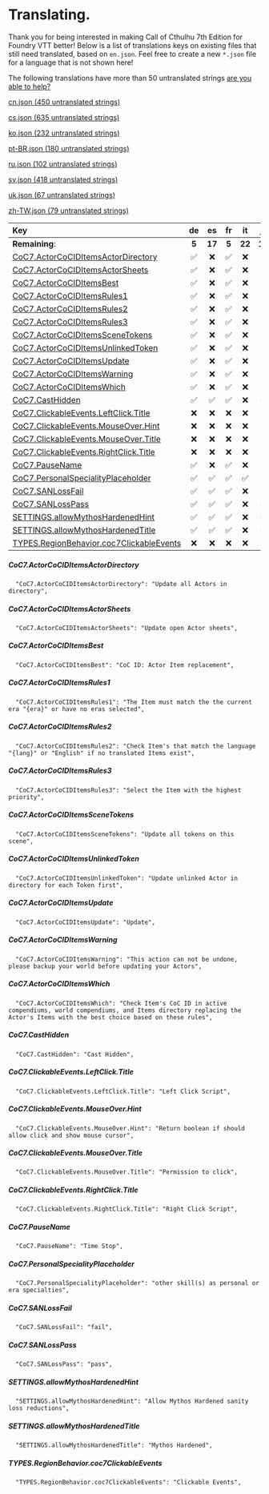 # Translating.

Thank you for being interested in making Call of Cthulhu 7th Edition for Foundry VTT better! Below is a list of translations keys on existing files that still need translated, based on `en.json`. Feel free to create a new `*.json` file for a language that is not shown here!

The following translations have more than 50 untranslated strings [are you able to help?](./ABANDONED.md)

[cn.json (450 untranslated strings)](./ABANDONED.md#cnjson)

[cs.json (635 untranslated strings)](./ABANDONED.md#csjson)

[ko.json (232 untranslated strings)](./ABANDONED.md#kojson)

[pt-BR.json (180 untranslated strings)](./ABANDONED.md#ptbrjson)

[ru.json (102 untranslated strings)](./ABANDONED.md#rujson)

[sv.json (418 untranslated strings)](./ABANDONED.md#svjson)

[uk.json (67 untranslated strings)](./ABANDONED.md#ukjson)

[zh-TW.json (79 untranslated strings)](./ABANDONED.md#zhtwjson)



|Key|de|es|fr|it|ja|pl|
|:---|:---:|:---:|:---:|:---:|:---:|:---:|
|**Remaining**:|**5**|**17**|**5**|**22**|**18**|**5**|
|[CoC7.ActorCoCIDItemsActorDirectory](#coc7actorcociditemsactordirectory)|&#9989;|&#x274C;|&#9989;|&#x274C;|&#x274C;|&#9989;|
|[CoC7.ActorCoCIDItemsActorSheets](#coc7actorcociditemsactorsheets)|&#9989;|&#x274C;|&#9989;|&#x274C;|&#x274C;|&#9989;|
|[CoC7.ActorCoCIDItemsBest](#coc7actorcociditemsbest)|&#9989;|&#x274C;|&#9989;|&#x274C;|&#x274C;|&#9989;|
|[CoC7.ActorCoCIDItemsRules1](#coc7actorcociditemsrules1)|&#9989;|&#x274C;|&#9989;|&#x274C;|&#x274C;|&#9989;|
|[CoC7.ActorCoCIDItemsRules2](#coc7actorcociditemsrules2)|&#9989;|&#x274C;|&#9989;|&#x274C;|&#x274C;|&#9989;|
|[CoC7.ActorCoCIDItemsRules3](#coc7actorcociditemsrules3)|&#9989;|&#x274C;|&#9989;|&#x274C;|&#x274C;|&#9989;|
|[CoC7.ActorCoCIDItemsSceneTokens](#coc7actorcociditemsscenetokens)|&#9989;|&#x274C;|&#9989;|&#x274C;|&#x274C;|&#9989;|
|[CoC7.ActorCoCIDItemsUnlinkedToken](#coc7actorcociditemsunlinkedtoken)|&#9989;|&#x274C;|&#9989;|&#x274C;|&#x274C;|&#9989;|
|[CoC7.ActorCoCIDItemsUpdate](#coc7actorcociditemsupdate)|&#9989;|&#x274C;|&#9989;|&#x274C;|&#x274C;|&#9989;|
|[CoC7.ActorCoCIDItemsWarning](#coc7actorcociditemswarning)|&#9989;|&#x274C;|&#9989;|&#x274C;|&#x274C;|&#9989;|
|[CoC7.ActorCoCIDItemsWhich](#coc7actorcociditemswhich)|&#9989;|&#x274C;|&#9989;|&#x274C;|&#x274C;|&#9989;|
|[CoC7.CastHidden](#coc7casthidden)|&#9989;|&#9989;|&#9989;|&#x274C;|&#9989;|&#9989;|
|[CoC7.ClickableEvents.LeftClick.Title](#coc7clickableeventsleftclicktitle)|&#x274C;|&#x274C;|&#x274C;|&#x274C;|&#x274C;|&#x274C;|
|[CoC7.ClickableEvents.MouseOver.Hint](#coc7clickableeventsmouseoverhint)|&#x274C;|&#x274C;|&#x274C;|&#x274C;|&#x274C;|&#x274C;|
|[CoC7.ClickableEvents.MouseOver.Title](#coc7clickableeventsmouseovertitle)|&#x274C;|&#x274C;|&#x274C;|&#x274C;|&#x274C;|&#x274C;|
|[CoC7.ClickableEvents.RightClick.Title](#coc7clickableeventsrightclicktitle)|&#x274C;|&#x274C;|&#x274C;|&#x274C;|&#x274C;|&#x274C;|
|[CoC7.PauseName](#coc7pausename)|&#9989;|&#x274C;|&#9989;|&#x274C;|&#x274C;|&#9989;|
|[CoC7.PersonalSpecialityPlaceholder](#coc7personalspecialityplaceholder)|&#9989;|&#9989;|&#9989;|&#9989;|&#x274C;|&#9989;|
|[CoC7.SANLossFail](#coc7sanlossfail)|&#9989;|&#9989;|&#9989;|&#x274C;|&#9989;|&#9989;|
|[CoC7.SANLossPass](#coc7sanlosspass)|&#9989;|&#9989;|&#9989;|&#x274C;|&#9989;|&#9989;|
|[SETTINGS.allowMythosHardenedHint](#settingsallowmythoshardenedhint)|&#9989;|&#9989;|&#9989;|&#x274C;|&#9989;|&#9989;|
|[SETTINGS.allowMythosHardenedTitle](#settingsallowmythoshardenedtitle)|&#9989;|&#9989;|&#9989;|&#x274C;|&#9989;|&#9989;|
|[TYPES.RegionBehavior.coc7ClickableEvents](#typesregionbehaviorcoc7clickableevents)|&#x274C;|&#x274C;|&#x274C;|&#x274C;|&#x274C;|&#x274C;|
##### CoC7.ActorCoCIDItemsActorDirectory
```  "CoC7.ActorCoCIDItemsActorDirectory": "Update all Actors in directory",```
##### CoC7.ActorCoCIDItemsActorSheets
```  "CoC7.ActorCoCIDItemsActorSheets": "Update open Actor sheets",```
##### CoC7.ActorCoCIDItemsBest
```  "CoC7.ActorCoCIDItemsBest": "CoC ID: Actor Item replacement",```
##### CoC7.ActorCoCIDItemsRules1
```  "CoC7.ActorCoCIDItemsRules1": "The Item must match the the current era "{era}" or have no eras selected",```
##### CoC7.ActorCoCIDItemsRules2
```  "CoC7.ActorCoCIDItemsRules2": "Check Item's that match the language "{lang}" or "English" if no translated Items exist",```
##### CoC7.ActorCoCIDItemsRules3
```  "CoC7.ActorCoCIDItemsRules3": "Select the Item with the highest priority",```
##### CoC7.ActorCoCIDItemsSceneTokens
```  "CoC7.ActorCoCIDItemsSceneTokens": "Update all tokens on this scene",```
##### CoC7.ActorCoCIDItemsUnlinkedToken
```  "CoC7.ActorCoCIDItemsUnlinkedToken": "Update unlinked Actor in directory for each Token first",```
##### CoC7.ActorCoCIDItemsUpdate
```  "CoC7.ActorCoCIDItemsUpdate": "Update",```
##### CoC7.ActorCoCIDItemsWarning
```  "CoC7.ActorCoCIDItemsWarning": "This action can not be undone, please backup your world before updating your Actors",```
##### CoC7.ActorCoCIDItemsWhich
```  "CoC7.ActorCoCIDItemsWhich": "Check Item's CoC ID in active compendiums, world compendiums, and Items directory replacing the Actor's Items with the best choice based on these rules",```
##### CoC7.CastHidden
```  "CoC7.CastHidden": "Cast Hidden",```
##### CoC7.ClickableEvents.LeftClick.Title
```  "CoC7.ClickableEvents.LeftClick.Title": "Left Click Script",```
##### CoC7.ClickableEvents.MouseOver.Hint
```  "CoC7.ClickableEvents.MouseOver.Hint": "Return boolean if should allow click and show mouse cursor",```
##### CoC7.ClickableEvents.MouseOver.Title
```  "CoC7.ClickableEvents.MouseOver.Title": "Permission to click",```
##### CoC7.ClickableEvents.RightClick.Title
```  "CoC7.ClickableEvents.RightClick.Title": "Right Click Script",```
##### CoC7.PauseName
```  "CoC7.PauseName": "Time Stop",```
##### CoC7.PersonalSpecialityPlaceholder
```  "CoC7.PersonalSpecialityPlaceholder": "other skill(s) as personal or era specialties",```
##### CoC7.SANLossFail
```  "CoC7.SANLossFail": "fail",```
##### CoC7.SANLossPass
```  "CoC7.SANLossPass": "pass",```
##### SETTINGS.allowMythosHardenedHint
```  "SETTINGS.allowMythosHardenedHint": "Allow Mythos Hardened sanity loss reductions",```
##### SETTINGS.allowMythosHardenedTitle
```  "SETTINGS.allowMythosHardenedTitle": "Mythos Hardened",```
##### TYPES.RegionBehavior.coc7ClickableEvents
```  "TYPES.RegionBehavior.coc7ClickableEvents": "Clickable Events",```
